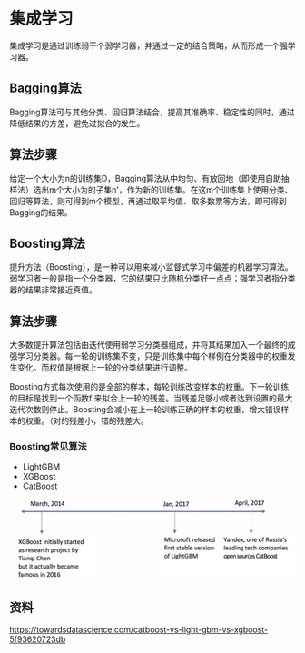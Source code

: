 # 集成学习
 集成学习是通过训练弱干个弱学习器，并通过一定的结合策略，从而形成一个强学习器。
##  Bagging算法
Bagging算法可与其他分类、回归算法结合，提高其准确率、稳定性的同时，通过降低结果的方差，避免过拟合的发生。
## 算法步骤
给定一个大小为n的训练集D，Bagging算法从中均匀、有放回地（即使用自助抽样法）选出m个大小为的子集n'，作为新的训练集。在这m个训练集上使用分类、回归等算法，则可得到m个模型，再通过取平均值、取多数票等方法，即可得到Bagging的结果。

## Boosting算法
提升方法（Boosting），是一种可以用来减小监督式学习中偏差的机器学习算法。弱学习者一般是指一个分类器，它的结果只比随机分类好一点点；强学习者指分类器的结果非常接近真值。

## 算法步骤
大多数提升算法包括由迭代使用弱学习分类器组成，并将其结果加入一个最终的成强学习分类器。每一轮的训练集不变，只是训练集中每个样例在分类器中的权重发生变化。而权值是根据上一轮的分类结果进行调整。

Boosting方式每次使用的是全部的样本，每轮训练改变样本的权重。下一轮训练的目标是找到一个函数f 来拟合上一轮的残差。当残差足够小或者达到设置的最大迭代次数则停止。Boosting会减小在上一轮训练正确的样本的权重，增大错误样本的权重。（对的残差小，错的残差大。

### Boosting常见算法
- LightGBM
- XGBoost
- CatBoost

![](
  ./img/boosting.png)

 ## 资料
 https://towardsdatascience.com/catboost-vs-light-gbm-vs-xgboost-5f93620723db
 
  